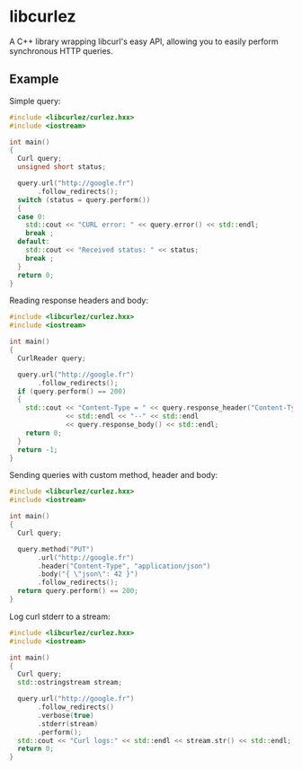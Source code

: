 # libcurlez

A C++ library wrapping libcurl's easy API, allowing you
to easily perform synchronous HTTP queries.

## Example

Simple query:

```c++
#include <libcurlez/curlez.hxx>
#include <iostream>

int main()
{
  Curl query;
  unsigned short status;

  query.url("http://google.fr")
       .follow_redirects();
  switch (status = query.perform())
  {
  case 0:
    std::cout << "CURL error: " << query.error() << std::endl;
    break ;
  default:
    std::cout << "Received status: " << status;
    break ;
  }
  return 0;
}
```

Reading response headers and body:

```c++
#include <libcurlez/curlez.hxx>
#include <iostream>

int main()
{
  CurlReader query;

  query.url("http://google.fr")
       .follow_redirects();
  if (query.perform() == 200)
  {
    std::cout << "Content-Type = " << query.response_header("Content-Type")
              << std::endl << "--" << std::endl
              << query.response_body() << std::endl;
    return 0;
  }
  return -1;
}
```

Sending queries with custom method, header and body:

```c++
#include <libcurlez/curlez.hxx>
#include <iostream>

int main()
{
  Curl query;

  query.method("PUT")
       .url("http://google.fr")
       .header("Content-Type", "application/json")
       .body("{ \"json\": 42 }")
       .follow_redirects();
  return query.perform() == 200;
}
```

Log curl stderr to a stream:

```c++
#include <libcurlez/curlez.hxx>
#include <iostream>

int main()
{
  Curl query;
  std::ostringstream stream;

  query.url("http://google.fr")
       .follow_redirects()
       .verbose(true)
       .stderr(stream)
       .perform();
  std::cout << "Curl logs:" << std::endl << stream.str() << std::endl;
  return 0;
}
```
